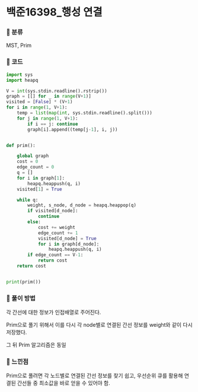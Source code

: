 # 백준16398\_행성 연결

### &#127822; 분류

MST, Prim

### &#127822; 코드

```python
import sys
import heapq

V = int(sys.stdin.readline().rstrip())
graph = [[] for _ in range(V+1)]
visited = [False] * (V+1)
for i in range(1, V+1):
    temp = list(map(int, sys.stdin.readline().split()))
    for j in range(1, V+1):
        if i == j: continue
        graph[i].append((temp[j-1], i, j))


def prim():

    global graph
    cost = 0
    edge_count = 0
    q = []
    for i in graph[1]:
        heapq.heappush(q, i)
    visited[1] = True

    while q:
        weight, s_node, d_node = heapq.heappop(q)
        if visited[d_node]:
            continue
        else:
            cost += weight
            edge_count += 1
            visited[d_node] = True
            for i in graph[d_node]:
                heapq.heappush(q, i)
        if edge_count == V-1:
            return cost
    return cost


print(prim())
```

### &#127822; 풀이 방법

각 간선에 대한 정보가 인접배열로 주어진다.

Prim으로 풀기 위해서 이를 다시 각 node별로 연결된 간선 정보를 weight와 같이 다시 저장했다.

그 뒤 Prim 알고리즘은 동일

### &#127822; 느낀점

Prim으로 풀려면 각 노드별로 연결된 간선 정보를 찾기 쉽고, 우선순위 큐를 활용해 연결된 간선들 중 최소값을 바로 얻을 수 있어야 함.